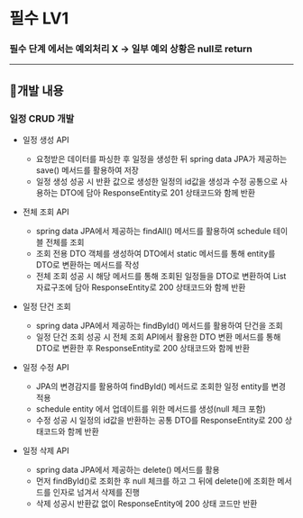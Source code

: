 # 필수 LV1
### 필수 단계 에서는 예외처리 X -> 일부 예외 상황은 null로 return 
___

## 📍개발 내용
### 일정 CRUD 개발
- 일정 생성 API
  - 요청받은 데이터를 파싱한 후 일정을 생성한 뒤 spring data JPA가 제공하는 save() 메서드를 활용하여 저장
  - 일정 생성 성공 시 반환 값으로 생성한 일정의 id값을 생성과 수정 공통으로 사용하는 DTO에 담아 ResponseEntity로 201 상태코드와 함께 반환


- 전체 조회 API
  - spring data JPA에서 제공하는 findAll() 메서드를 활용하여 schedule 테이블 전체를 조회
  - 조회 전용 DTO 객체를 생성하여 DTO에서 static 메서드를 통해 entity를 DTO로 변환하는 메서드를 작성
  - 전체 조회 성공 시 해당 메서드를 통해 조회된 일정들을 DTO로 변환하여 List 자료구조에 담아 ResponseEntity로 200 상태코드와 함께 반환


- 일정 단건 조회
  - spring data JPA에서 제공하는 findById() 메서드를 활용하여 단건을 조회
  - 일정 단건 조회 성공 시 전체 조회 API에서 활용한 DTO 변환 메서드를 통해 DTO로 변환한 후 ResponseEntity로 200 상태코드와 함께 반환


- 일정 수정 API
  - JPA의 변경감지를 활용하여 findById() 메서드로 조회한 일정 entity를 변경 적용
  - schedule entity 에서 업데이트를 위한 메서드를 생성(null 체크 포함)
  - 수정 성공 시 일정의 id값을 반환하는 공통 DTO를 ResponseEntity로 200 상태코드와 함께 반환


- 일정 삭제 API
  - spring data JPA에서 제공하는 delete() 메서드를 활용
  - 먼저 findById()로 조회한 후 null 체크를 하고 그 뒤에 delete()에 조회한 메서드를 인자로 넘겨서 삭제를 진행
  - 삭제 성공시 반환값 없이 ResponseEntity에 200 상태 코드만 반환 